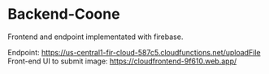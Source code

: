 # Backend-Coone
Frontend and endpoint implementated with firebase.


Endpoint: https://us-central1-fir-cloud-587c5.cloudfunctions.net/uploadFile
Front-end UI to submit image: https://cloudfrontend-9f610.web.app/
